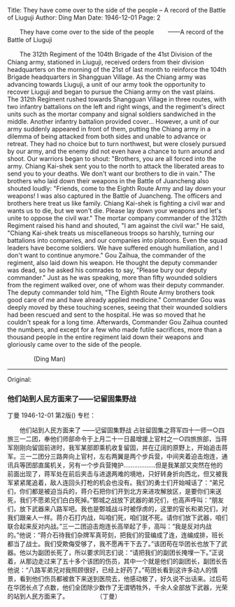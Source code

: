 Title: They have come over to the side of the people – A record of the Battle of Liuguji
Author: Ding Man
Date: 1946-12-01
Page: 2

　　They have come over to the side of the people
　　——A record of the Battle of Liuguji

　　The 312th Regiment of the 104th Brigade of the 41st Division of the Chiang army, stationed in Liuguji, received orders from their division headquarters on the morning of the 21st of last month to reinforce the 104th Brigade headquarters in Shangguan Village. As the Chiang army was advancing towards Liuguji, a unit of our army took the opportunity to recover Liuguji and began to pursue the Chiang army on the vast plains. The 312th Regiment rushed towards Shangguan Village in three routes, with two infantry battalions on the left and right wings, and the regiment's direct units such as the mortar company and signal soldiers sandwiched in the middle. Another infantry battalion provided cover… However, a unit of our army suddenly appeared in front of them, putting the Chiang army in a dilemma of being attacked from both sides and unable to advance or retreat. They had no choice but to turn northwest, but were closely pursued by our army, and the enemy did not even have a chance to turn around and shoot. Our warriors began to shout: "Brothers, you are all forced into the army. Chiang Kai-shek sent you to the north to attack the liberated areas to send you to your deaths. We don't want our brothers to die in vain." The brothers who laid down their weapons in the Battle of Juancheng also shouted loudly: "Friends, come to the Eighth Route Army and lay down your weapons! I was also captured in the Battle of Juancheng. The officers and brothers here treat us like family. Chiang Kai-shek is fighting a civil war and wants us to die, but we won't die. Please lay down your weapons and let's unite to oppose the civil war." The mortar company commander of the 312th Regiment raised his hand and shouted, "I am against the civil war." He said, "Chiang Kai-shek treats us miscellaneous troops so harshly, turning our battalions into companies, and our companies into platoons. Even the squad leaders have become soldiers. We have suffered enough humiliation, and I don't want to continue anymore." Gou Zaihua, the commander of the regiment, also laid down his weapon. He thought the deputy commander was dead, so he asked his comrades to say, "Please bury our deputy commander." Just as he was speaking, more than fifty wounded soldiers from the regiment walked over, one of whom was their deputy commander. The deputy commander told him, "The Eighth Route Army brothers took good care of me and have already applied medicine." Commander Gou was deeply moved by these touching scenes, seeing that their wounded soldiers had been rescued and sent to the hospital. He was so moved that he couldn't speak for a long time. Afterwards, Commander Gou Zaihua counted the numbers, and except for a few who made futile sacrifices, more than a thousand people in the entire regiment laid down their weapons and gloriously came over to the side of the people.

　　　　 (Ding Man)



<hr /> 

Original: 


### 他们站到人民方面来了——记留固集野战
丁曼
1946-12-01
第2版()
专栏：

　　他们站到人民方面来了
    ——记留固集野战
    占驻留固集之蒋军四十一师一○四旅三一二团，奉他们师部命令于上月二十一日晨增援上官村之一○四旅旅部，当蒋军刚刚向留固前进时，我军某部即乘机收复留固，并在辽阔的原野上，开始追击蒋军。三一二团分三路奔向上官村，左右两翼是两个步兵营，中间夹着迫击炮连，通讯兵等团部直属机关，另有一个步兵营掩护………………但是我某部又突然在他的前面出现了，蒋军处在前后夹击与进退两难的境地，只好转身折向西北，但又被我军紧紧尾追着，敌人连回头打枪的机会也没有。我们的勇士们开始喊话了：“弟兄们，你们都是被迫当兵的，蒋介石把你们开到北方来进攻解放区，是要你们来送死，我们不愿弟兄们白白死掉。”鄄城之战放下武器的弟兄们，也高声呼叫：“朋友们，放下武器来八路军吧。我也是鄄城战斗时被俘虏的，这里的官长和弟兄们，对我们跟亲人一样。蒋介石打内战，叫咱们死，咱们就不死。请你们放下武器，咱们联合起来反对内战。”三一二团迫击炮连长高举起了手，高叫：“我是反对内战的。”他说：“蒋介石待我们杂牌军真苛刻，把我们的营编成了连，连编成排，班长都当了战士。我们受欺侮受够了，我不愿再干下去了。”该团苟在华团长也放下了武器。他以为副团长死了，所以要求同志们说：“请把我们的副团长掩埋一下。”正说着，从那边走过来了五十多个该团的伤员，其中一个就是他们的副团长，副团长告他说：“八路军弟兄对我照顾很好，已经上好药了。”苟团长看到这许多动人的情景，看到他们伤员都被救下来送到医院去，他感动极了，好久说不出话来。过后苟在华团长点了点数，他们全团除少数作了无谓牺牲外，千余人全部放下武器，光荣的站到人民方面来了。
　　　　        （丁曼）

